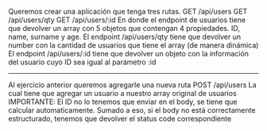 Queremos crear una aplicación que tenga tres rutas.
GET /api/users
GET /api/users/qty
GET /api/users/:id
En donde el endpoint de usuarios tiene que devolver un array con 5 objetos
que contengan 4 propiedades. ID, name, surname y age.
El endpoint /api/users/qty tiene que devolver un number con la cantidad
de usuarios que tiene el array (de manera dinámica)
El endpoint /api/users/:id tiene que devolver un objeto con la información
del usuario cuyo ID sea igual al parámetro :id

--------

Al ejercicio anterior queremos agregarle una nueva ruta
POST /api/users
La cual tiene que agregar un usuario a nuestro array original de usuarios
IMPORTANTE: El ID no lo tenemos que enviar en el body, se tiene que
calcular automaticamente. Sumado a eso, si el body no está correctamente
estructurado, tenemos que devolver el status code correspondiente